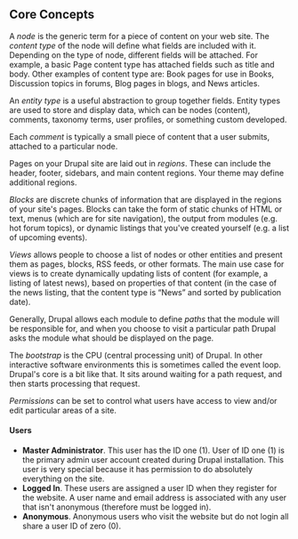 ## Core Concepts
A *node* is the generic term for a piece of content on your web site. The *content type* of the node will define what fields are included with it. Depending on the type of node, different fields will be attached. For example, a basic Page content type has attached fields such as title and body. Other examples of content type are: Book pages for use in Books, Discussion topics in forums, Blog pages in blogs, and News articles.

An *entity type* is a useful abstraction to group together fields. Entity types are used to store and display data, which can be nodes (content), comments, taxonomy terms, user profiles, or something custom developed.

Each *comment* is typically a small piece of content that a user submits, attached to a particular node. 

Pages on your Drupal site are laid out in *regions*. These can include the header, footer, sidebars, and main content regions. Your theme may define additional regions.

*Blocks* are discrete chunks of information that are displayed in the regions of your site's pages. Blocks can take the form of static chunks of HTML or text, menus (which are for site navigation), the output from modules (e.g. hot forum topics), or dynamic listings that you've created yourself (e.g. a list of upcoming events).

*Views* allows people to choose a list of nodes or other entities and present them as pages, blocks, RSS feeds, or other formats. The main use case for views is to create dynamically updating lists of content (for example, a listing of latest news), based on properties of that content (in the case of the news listing, that the content type is “News” and sorted by publication date).

Generally, Drupal allows each module to define *paths* that the module will be responsible for, and when you choose to visit a particular path Drupal asks the module what should be displayed on the page.

The *bootstrap* is the CPU (central processing unit) of Drupal. In other interactive software environments this is sometimes called the event loop. Drupal's core is a bit like that. It sits around waiting for a path request, and then starts processing that request.

*Permissions* can be set to control what users have access to view and/or edit particular areas of a site.

#### Users
- **Master Administrator**. This user has the ID one (1). User of ID one (1) is the primary admin user account created during Drupal installation. This user is very special because it has permission to do absolutely everything on the site.
- **Logged In**. These users are assigned a user ID when they register for the website. A user name and email address is associated with any user that isn't anonymous (therefore must be logged in).
- **Anonymous**. Anonymous users who visit the website but do not login all share a user ID of zero (0).
